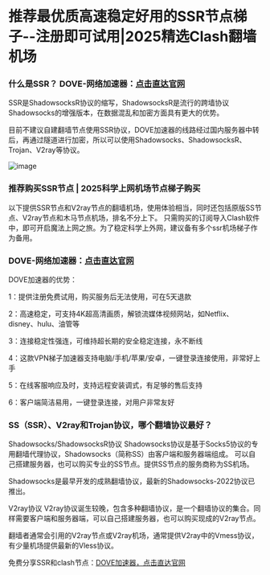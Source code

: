 # 推荐最优质高速稳定好用的SSR节点梯子--注册即可试用|2025精选Clash翻墙机场

### 什么是SSR？ DOVE-网络加速器：[点击直达官网](https://dove8.cc/a.php?alavBTtF8UB)

SSR是ShadowsocksR协议的缩写，ShadowsocksR是流行的跨墙协议Shadowsocks的增强版本，在数据混乱和加密方面具有更大的优势。

目前不建议自建翻墙节点使用SSR协议，DOVE加速器的线路经过国内服务器中转后，再通过隧道进行加密，所以可以使用Shadowsocks、ShadowsocksR、Trojan、V2ray等协议。

![image](https://github.com/user-attachments/assets/92edca5b-3e8f-483e-9525-3af0d4530ac0)

### 推荐购买SSR节点 | 2025科学上网机场节点梯子购买

以下提供SSR节点和V2ray节点的翻墙机场，使用体验相当，同时还包括原版SS节点、V2ray节点和木马节点机场，排名不分上下。
只需购买的订阅导入Clash软件中，即可开启魔法上网之旅。为了稳定科学上外网，建议备有多个ssr机场梯子作为备用。

### DOVE-网络加速器：[点击直达官网](https://dove8.cc/a.php?alavBTtF8UB)

DOVE加速器的优势：

1：提供注册免费试用，购买服务后无法使用，可在5天退款

2：高速稳定，可支持4K超高清画质，解锁流媒体视频网站，如Netflix、disney、hulu、油管等

3：连接稳定性强连，可维持超长期的安全稳定连接，永不断线

4：这款VPN梯子加速器支持电脑/手机/苹果/安卓，一键登录连接使用，非常好上手

5：在线客服响应及时，支持远程安装调式，有足够的售后支持

6：客户端简洁易用，一键登录连接，对用户非常友好

### SS（SSR）、V2ray和Trojan协议，哪个翻墙协议最好？

Shadowsocks/ShadowsocksR协议
Shadowsocks协议是基于Socks5协议的专用翻墙代理协议，Shadowsocks（简称SS）由客户端和服务器端组成。
可以自己搭建服务器，也可以购买专业的SS节点。提供SS节点的服务商称为SS机场。

Shadowsocks是最早开发的成熟翻墙协议，最新的Shadowsocks-2022协议已推出。

V2ray协议
V2ray协议诞生较晚，包含多种翻墙协议，是一个翻墙协议的集合。同样需要客户端和服务器端，可以自己搭建服务器，也可以购买现成的V2ray节点。

翻墙者通常会引用的V2ray节点或V2ray机场，通常提供V2ray中的Vmess协议，有少量机场提供最新的Vless协议。

免费分享SSR和clash节点：[DOVE加速器，点击直达官网](https://dove8.cc/a.php?alavBTtF8UB)

